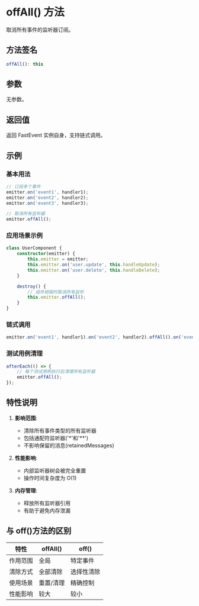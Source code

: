 # offAll() 方法

取消所有事件的监听器订阅。

## 方法签名

```ts
offAll(): this
```

## 参数

无参数。

## 返回值

返回 FastEvent 实例自身，支持链式调用。

## 示例

### 基本用法

```ts
// 订阅多个事件
emitter.on('event1', handler1);
emitter.on('event2', handler2);
emitter.on('event3', handler3);

// 取消所有监听器
emitter.offAll();
```

### 应用场景示例

```ts
class UserComponent {
    constructor(emitter) {
        this.emitter = emitter;
        this.emitter.on('user.update', this.handleUpdate);
        this.emitter.on('user.delete', this.handleDelete);
    }

    destroy() {
        // 组件销毁时取消所有监听
        this.emitter.offAll();
    }
}
```

### 链式调用

```ts
emitter.on('event1', handler1).on('event2', handler2).offAll().on('event3', handler3); // 只保留event3的监听
```

### 测试用例清理

```ts
afterEach(() => {
    // 每个测试用例执行后清理所有监听器
    emitter.offAll();
});
```

## 特性说明

1. **影响范围**:

    - 清除所有事件类型的所有监听器
    - 包括通配符监听器('\*'和'\*\*')
    - 不影响保留的消息(retainedMessages)

2. **性能影响**:

    - 内部监听器树会被完全重置
    - 操作时间复杂度为 O(1)

3. **内存管理**:
    - 释放所有监听器引用
    - 有助于避免内存泄漏

## 与 off()方法的区别

| 特性     | offAll()  | off()      |
| -------- | --------- | ---------- |
| 作用范围 | 全局      | 特定事件   |
| 清除方式 | 全部清除  | 选择性清除 |
| 使用场景 | 重置/清理 | 精确控制   |
| 性能影响 | 较大      | 较小       |
